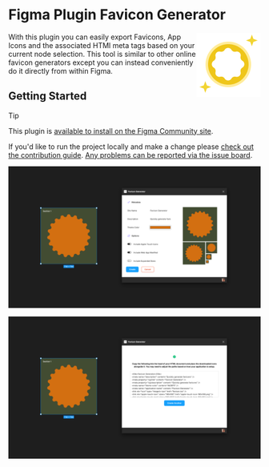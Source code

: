 # Figma Plugin Favicon Generator

<img align="right" width="128" height="auto"  src="./.github/docs/icon.png" alt="Icon">

With this plugin you can easily export Favicons, App Icons and the associated HTMl meta tags based on your current node selection. This tool is similar to other online favicon generators except you can instead conveniently do it directly from within Figma.

## Getting Started

> [!TIP]
> This plugin is [available to install on the Figma Community site](https://www.figma.com/community/plugin/1390812275442512670).

If you'd like to run the project locally and make a change please [check out the contribution guide](./CONTRIBUTING.md). [Any problems can be reported via the issue board](https://github.com/JamesIves/figma-plugin-favicon-generator/issues).

![Screenshot Start](./.github/docs/screenshot_start.png)

![Screenshot End](./.github/docs/screenshot_end.png)

